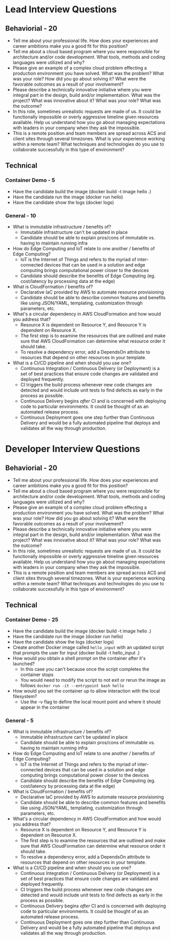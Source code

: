 # Lead Interview Questions
## Behaviorial - 20
* Tell me about your professional life. How does your experiences and career ambitions make you a good fit for this position?
* Tell me about a cloud based program where you were responsible for architecture and/or code development. What tools, methods and coding languages were utilized and why?
* Please give an example of a complex cloud problem effecting a production environment you have solved. What was the problem? What was your role? How did you go about solving it? What were the favorable outcomes as a result of your involvement?
* Please describe a technically innovative initiative where you were integral part in the design, build and/or implementation. What was the project? What was innovative about it? What was your role? What was the outcome?
* In this role, sometimes unrealistic requests are made of us. It could be functionally impossible or overly aggressive timeline given resources available. Help us understand how you go about managing expectations with leaders in your company when they ask the impossible.
* This is a remote position and team members are spread across ACS and client sites through several timezones.  What is your experience working within a remote team? What techniques and technologies do you use to collaborate successfully in this type of environment?

## Technical
### Container Demo - 5
* Have the candidate build the image (docker build -t image hello .)
* Have the candidate run the image (docker run hello)
* Have the candidate show the logs (docker logs)
### General - 10
* What is immutable infrastructure / benefits of? 
    * Immutable infrastructure can't be updated in place
    * Candidate should be able to explain pros/cons of immutable vs. having to maintain running infra
* How do Edge Computing and IoT relate to one another / benefits of Edge Computing?
    * IoT is the Internet of Things and refers to the myriad of inter-connected devices that can be used in a solution and edge computing brings computational power closer to the devices
    * Candidate should describe the benefits of Edge Computing (eg. cost/latency by processing data at the edge)
* What is CloudFormation / benefits of?
    * Declarative IaC provided by AWS to automate resource provisioning
    * Candidate should be able to describe common features and benefits like using JSON/YAML, templating, customization through parameters, etc.
* What's a circular dependency in AWS CloudFormation and how would you address that?
    * Resource X is dependent on Resource Y, and Resource Y is dependent on Resource X.
    * The first step is to examine the resources that are outlined and make sure that AWS CloudFormation can determine what resource order it should take.
    * To resolve a dependency error, add a DependsOn attribute to resources that depend on other resources in your template.
* What is a CI/CD pipeline and when should you use one?
    * Continuous Integration / Continuous Delivery (or Deployment) is a set of best practices that ensure code changes are validated and deployed frequently.
    * CI triggers the build process whenever new code changes are detected and would include unit tests to find defects as early in the process as possible.
    * Continuous Delivery begins _after_ CI and is concerned with deploying code to particular environments.  It could be thought of as an automated release process.
    * Continuous Deployment goes one step further than Continuous Delivery and would be a fully automated pipeline that deploys and validates all the way through production.

# Developer Interview Questions
## Behaviorial - 20
* Tell me about your professional life. How does your experiences and career ambitions make you a good fit for this position?
* Tell me about a cloud based program where you were responsible for architecture and/or code development. What tools, methods and coding languages were utilized and why?
* Please give an example of a complex cloud problem effecting a production environment you have solved. What was the problem? What was your role? How did you go about solving it? What were the favorable outcomes as a result of your involvement?
* Please describe a technically innovative initiative where you were integral part in the design, build and/or implementation. What was the project? What was innovative about it? What was your role? What was the outcome?
* In this role, sometimes unrealistic requests are made of us. It could be functionally impossible or overly aggressive timeline given resources available. Help us understand how you go about managing expectations with leaders in your company when they ask the impossible.
* This is a remote position and team members are spread across ACS and client sites through several timezones.  What is your experience working within a remote team? What techniques and technologies do you use to collaborate successfully in this type of environment?

## Technical
### Container Demo - 25
* Have the candidate build the image (docker build -t image hello .)
* Have the candidate run the image (docker run hello)
* Have the candidate show the logs (docker logs)
* Create another Docker image called `hello_input` with an updated script that prompts the user for input (docker build -t hello_input .)
* How would you obtain a shell prompt on the container after it's launched?
    * In this case you can't because once the script completes the container stops
    * You would need to modify the script to not exit or rerun the image as follows ```docker run -it --entrypoint bash hello```
* How would you set the container up to allow interaction with the local filesystem?
    * Use the -v flag to define the local mount point and where it should appear in the container
### General - 5
* What is immutable infrastructure / benefits of? 
    * Immutable infrastructure can't be updated in place
    * Candidate should be able to explain pros/cons of immutable vs. having to maintain running infra
* How do Edge Computing and IoT relate to one another / benefits of Edge Computing?
    * IoT is the Internet of Things and refers to the myriad of inter-connected devices that can be used in a solution and edge computing brings computational power closer to the devices
    * Candidate should describe the benefits of Edge Computing (eg. cost/latency by processing data at the edge)
* What is CloudFormation / benefits of?
    * Declarative IaC provided by AWS to automate resource provisioning
    * Candidate should be able to describe common features and benefits like using JSON/YAML, templating, customization through parameters, etc.
* What's a circular dependency in AWS CloudFormation and how would you address that?
    * Resource X is dependent on Resource Y, and Resource Y is dependent on Resource X.
    * The first step is to examine the resources that are outlined and make sure that AWS CloudFormation can determine what resource order it should take.
    * To resolve a dependency error, add a DependsOn attribute to resources that depend on other resources in your template.
* What is a CI/CD pipeline and when should you use one?
    * Continuous Integration / Continuous Delivery (or Deployment) is a set of best practices that ensure code changes are validated and deployed frequently.
    * CI triggers the build process whenever new code changes are detected and would include unit tests to find defects as early in the process as possible.
    * Continuous Delivery begins _after_ CI and is concerned with deploying code to particular environments.  It could be thought of as an automated release process.
    * Continuous Deployment goes one step further than Continuous Delivery and would be a fully automated pipeline that deploys and validates all the way through production.